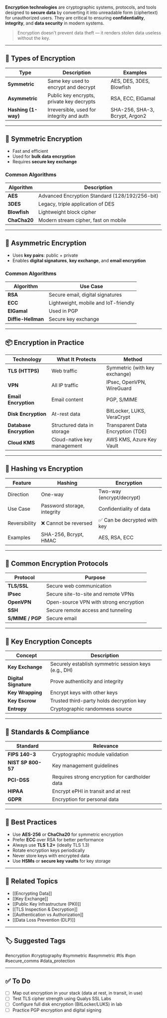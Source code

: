 **Encryption technologies** are cryptographic systems, protocols, and tools designed to **secure data** by converting it into unreadable form (ciphertext) for unauthorized users. They are critical to ensuring **confidentiality**, **integrity**, and **data security** in modern systems.

> Encryption doesn't prevent data theft — it renders stolen data useless without the key.

---

## 🧱 Types of Encryption

| Type                 | Description                                      | Examples                        |
|----------------------|--------------------------------------------------|----------------------------------|
| **Symmetric**        | Same key used to encrypt and decrypt             | AES, DES, 3DES, Blowfish         |
| **Asymmetric**       | Public key encrypts, private key decrypts        | RSA, ECC, ElGamal                |
| **Hashing (1-way)**  | Irreversible, used for integrity and auth        | SHA-256, SHA-3, Bcrypt, Argon2   |

---

## 🔐 Symmetric Encryption

- Fast and efficient
- Used for **bulk data encryption**
- Requires **secure key exchange**

### Common Algorithms

| Algorithm   | Description                         |
|-------------|-------------------------------------|
| **AES**     | Advanced Encryption Standard (128/192/256-bit) |
| **3DES**    | Legacy, triple application of DES    |
| **Blowfish**| Lightweight block cipher             |
| **ChaCha20**| Modern stream cipher, fast on mobile |

---

## 🔐 Asymmetric Encryption

- Uses **key pairs**: public + private
- Enables **digital signatures**, **key exchange**, and **email encryption**

### Common Algorithms

| Algorithm | Use Case                            |
|-----------|--------------------------------------|
| **RSA**   | Secure email, digital signatures     |
| **ECC**   | Lightweight, mobile and IoT-friendly |
| **ElGamal**| Used in PGP                         |
| **Diffie-Hellman** | Secure key exchange         |

---

## 📦 Encryption in Practice

| Technology         | What It Protects                | Method                  |
|--------------------|----------------------------------|--------------------------|
| **TLS (HTTPS)**     | Web traffic                     | Symmetric (with key exchange) |
| **VPN**             | All IP traffic                  | IPsec, OpenVPN, WireGuard |
| **Email Encryption**| Email content                   | PGP, S/MIME               |
| **Disk Encryption** | At-rest data                    | BitLocker, LUKS, VeraCrypt |
| **Database Encryption**| Structured data in storage   | Transparent Data Encryption (TDE) |
| **Cloud KMS**       | Cloud-native key management     | AWS KMS, Azure Key Vault |

---

## 🔧 Hashing vs Encryption

| Feature        | Hashing                         | Encryption                        |
|----------------|----------------------------------|------------------------------------|
| Direction      | One-way                         | Two-way (encrypt/decrypt)          |
| Use Case       | Password storage, integrity     | Confidentiality of data            |
| Reversibility  | ❌ Cannot be reversed            | ✅ Can be decrypted with key        |
| Examples       | SHA-256, Bcrypt, HMAC           | AES, RSA, ECC                      |

---

## 🔐 Common Encryption Protocols

| Protocol     | Purpose                                |
|--------------|----------------------------------------|
| **TLS/SSL**   | Secure web communication              |
| **IPsec**     | Secure site-to-site and remote VPNs   |
| **OpenVPN**   | Open-source VPN with strong encryption|
| **SSH**       | Secure remote access and tunneling    |
| **S/MIME / PGP**| Secure email                         |

---

## 🧠 Key Encryption Concepts

| Concept                | Description                                           |
|------------------------|-------------------------------------------------------|
| **Key Exchange**        | Securely establish symmetric session keys (e.g., DH) |
| **Digital Signature**   | Prove authenticity and integrity                     |
| **Key Wrapping**        | Encrypt keys with other keys                         |
| **Key Escrow**          | Trusted third-party holds decryption key             |
| **Entropy**             | Cryptographic randomness source                      |

---

## 📘 Standards & Compliance

| Standard        | Relevance                            |
|-----------------|--------------------------------------|
| **FIPS 140-3**   | Cryptographic module validation     |
| **NIST SP 800-57**| Key management guidelines         |
| **PCI-DSS**      | Requires strong encryption for cardholder data |
| **HIPAA**        | Encrypt ePHI in transit and at rest |
| **GDPR**         | Encryption for personal data       |

---

## 🔐 Best Practices

- Use **AES-256** or **ChaCha20** for symmetric encryption
- Prefer **ECC** over RSA for better performance
- Always use **TLS 1.2+** (ideally TLS 1.3)
- Rotate encryption keys periodically
- Never store keys with encrypted data
- Use **HSMs** or **secure key vaults** for key storage

---

## 🔗 Related Topics

- [[Encrypting Data]]
- [[Key Exchange]]
- [[Public Key Infrastructure (PKI)]]
- [[TLS Inspection & Decryption]]
- [[Authentication vs Authorization]]
- [[Data Loss Prevention (DLP)]]

---

## 🏷 Suggested Tags

#encryption #cryptography #symmetric #asymmetric #tls #vpn #secure_comms #data_protection

---

## ✅ To Do

- [ ] Map out encryption in your stack (data at rest, in transit, in use)
- [ ] Test TLS cipher strength using Qualys SSL Labs
- [ ] Configure full disk encryption (BitLocker/LUKS) in lab
- [ ] Practice PGP encryption and digital signing
